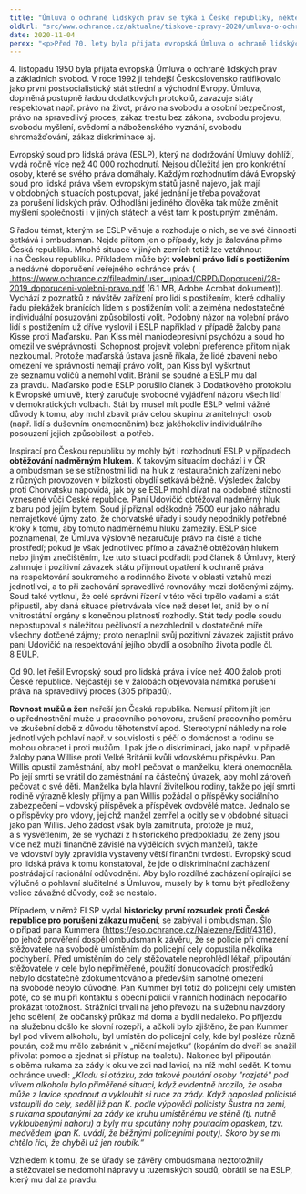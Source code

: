```yaml
---
title: "Úmluva o ochraně lidských práv se týká i České republiky, některá témata řeší i ombudsman"
oldUrl: "src/www.ochrance.cz/aktualne/tiskove-zpravy-2020/umluva-o-ochrane-lidskych-prav-se-tyka-i-ceske-republiky-nektera-temata-resi-i-ombuds"
date: 2020-11-04
perex: "<p>Před 70. lety byla přijata evropská Úmluva o ochraně lidských práv a základních svobod. S tématy souvisejícími se závazky států a s případy možného porušení Úmluvy se setkává i ombudsman.</p>"
---
```


<!-- imported from the old website -->

<p>4. listopadu 1950 byla přijata evropská Úmluva o ochraně lidských práv a základních svobod. V roce 1992 ji tehdejší Československo ratifikovalo jako první postsocialistický stát střední a východní Evropy. Úmluva, doplněná postupně řadou dodatkových protokolů, zavazuje státy respektovat např. právo na život, právo na svobodu a osobní bezpečnost, právo na spravedlivý proces, zákaz trestu bez zákona, svobodu projevu, svobodu myšlení, svědomí a náboženského vyznání, svobodu shromažďování, zákaz diskriminace aj. </p> <p>Evropský soud pro lidská práva (ESLP), který na dodržování Úmluvy dohlíží, vydá ročně více než 40 000 rozhodnutí. Nejsou důležitá jen pro konkrétní osoby, které se svého práva domáhaly. Každým rozhodnutím dává Evropský soud pro lidská práva všem evropským států jasně najevo, jak mají v obdobných situacích postupovat, jaké jednání je třeba považovat za porušení lidských práv. Odhodlání jediného člověka tak může změnit myšlení společnosti i v jiných státech a vést tam k postupným změnám. </p> <p>S řadou témat, kterým se ESLP věnuje a rozhoduje o nich, se ve své činnosti setkává i ombudsman. Nejde přitom jen o případy, kdy je žalována přímo Česká republika. Mnohé situace v jiných zemích totiž lze vztáhnout i na Českou republiku. Příkladem může být <b>volební právo lidí s postižením</b> a nedávné doporučení veřejného ochránce práv (<a title="Otevření do nového okna" href="https://www.ochrance.cz/fileadmin/user_upload/CRPD/Doporuceni/28-2019_doporuceni-volebni-pravo.pdf" target="_blank"><img alt="" src="https://www.ochrance.cz/typo3/ext/od_linkdesc/icons/pdf.gif" class="od_linkdesc_icon" /> https://www.ochrance.cz/fileadmin/user_upload/CRPD/Doporuceni/28-2019_doporuceni-volebni-pravo.pdf</a> (6.1 MB, Adobe Acrobat dokument)). Vychází z poznatků z návštěv zařízení pro lidi s postižením, které odhalily řadu překážek bránících lidem s postižením volit a zejména nedostatečné individuální posuzování způsobilosti volit. Podobný názor na volební právo lidí s postižením už dříve vyslovil i ESLP například v případě žaloby pana Kisse proti Maďarsku. Pan Kiss měl maniodepresivní psychózu a soud ho omezil ve svéprávnosti. Schopnost projevit volební preference přitom nijak nezkoumal. Protože maďarská ústava jasně říkala, že lidé zbaveni nebo omezení ve správnosti nemají právo volit, pan Kiss byl vyškrtnut ze seznamu voličů a nemohl volit. Bránil se soudně a ESLP mu dal za pravdu. Maďarsko podle ESLP porušilo článek 3 Dodatkového protokolu k Evropské úmluvě, který zaručuje svobodné vyjádření názoru všech lidí v demokratických volbách. Stát by musel mít podle ESLP velmi vážné důvody k tomu, aby mohl zbavit práv celou skupinu zranitelných osob (např. lidí s duševním onemocněním) bez jakéhokoliv individuálního posouzení jejich způsobilosti a potřeb. </p> <p>Inspirací pro Českou republiku by mohly být i rozhodnutí ESLP v případech <b>obtěžování nadměrným hlukem</b>. K takovým situacím dochází i v ČR a ombudsman se se stížnostmi lidí na hluk z restauračních zařízení nebo z různých provozoven v blízkosti obydlí setkává běžně. Výsledek žaloby proti Chorvatsku napovídá, jak by se ESLP mohl dívat na obdobné stížnosti vznesené vůči České republice. Paní Udovičić obtěžoval nadměrný hluk z baru pod jejím bytem. Soud jí přiznal odškodné 7500 eur jako náhradu nemajetkové újmy zato, že chorvatské úřady i soudy nepodnikly potřebné kroky k tomu, aby tomuto nadměrnému hluku zamezily. ESLP sice poznamenal, že Úmluva výslovně nezaručuje právo na čisté a tiché prostředí; pokud je však jednotlivec přímo a závažně obtěžován hlukem nebo jiným znečištěním, lze tuto situaci podřadit pod článek 8 Úmluvy, který zahrnuje i pozitivní závazek státu přijmout opatření k ochraně práva na respektování soukromého a rodinného života v oblasti vztahů mezi jednotlivci, a to při zachování spravedlivé rovnováhy mezi dotčenými zájmy. Soud také vytknul, že celé správní řízení v této věci trpělo vadami a stát připustil, aby daná situace přetrvávala více než deset let, aniž by o ní vnitrostátní orgány s konečnou platností rozhodly. Stát tedy podle soudu nepostupoval s náležitou pečlivostí a nezohlednil v dostatečné míře všechny dotčené zájmy; proto nenaplnil svůj pozitivní závazek zajistit právo paní Udovičić na respektování jejího obydlí a osobního života podle čl. 8 EÚLP.</p> <p>Od 90. let řešil Evropský soud pro lidská práva i více než 400 žalob proti České republice. Nejčastěji se v žalobách objevovala námitka porušení práva na spravedlivý proces (305 případů).</p> <p><b>Rovnost mužů a žen</b> neřeší jen Česká republika. Nemusí přitom jít jen o upřednostnění muže u pracovního pohovoru, zrušení pracovního poměru ve zkušební době z důvodu těhotenství apod. Stereotypní náhledy na role jednotlivých pohlaví např. v souvislosti s péčí o domácnost a rodinu se mohou obracet i proti mužům. I pak jde o diskriminaci, jako např. v případě žaloby pana Willise proti Velké Británii kvůli vdovskému příspěvku. Pan Willis opustil zaměstnání, aby mohl pečovat o manželku, která onemocněla. Po její smrti se vrátil do zaměstnání na částečný úvazek, aby mohl zároveň pečovat o své děti. Manželka byla hlavní živitelkou rodiny, takže po její smrti rodině výrazně klesly příjmy a pan Willis požádal o příspěvky sociálního zabezpečení – vdovský příspěvek a příspěvek ovdovělé matce. Jednalo se o příspěvky pro vdovy, jejichž manžel zemřel a ocitly se v obdobné situaci jako pan Willis. Jeho žádost však byla zamítnuta, protože je muž, a s vysvětlením, že se vychází z historického předpokladu, že ženy jsou více než muži finančně závislé na výdělcích svých manželů, takže ve vdovství byly zpravidla vystaveny větší finanční tvrdosti. Evropský soud pro lidská práva k tomu konstatoval, že jde o diskriminační zacházení postrádající racionální odůvodnění. Aby bylo rozdílné zacházení opírající se výlučně o pohlavní slučitelné s Úmluvou, musely by k tomu být předloženy velice závažné důvody, což se nestalo.</p> <p>Případem, v němž ELSP vydal <b>historicky první rozsudek proti České republice pro porušení zákazu mučení</b>, se zabýval i ombudsman. Šlo o případ pana Kummera (<a href="https://eso.ochrance.cz/Nalezene/Edit/4316" target="_blank">https://eso.ochrance.cz/Nalezene/Edit/4316</a>), po jehož prověření dospěl ombudsman k závěru, že se policie při omezení stěžovatele na svobodě umístěním do policejní cely dopustila několika pochybení. Před umístěním do cely stěžovatele neprohlédl lékař, připoutání stěžovatele v cele bylo nepřiměřené, použití donucovacích prostředků nebylo dostatečně zdokumentováno a především samotné omezení na svobodě nebylo důvodné. Pan Kummer byl totiž do policejní cely umístěn poté, co se mu při kontaktu s obecní policií v ranních hodinách nepodařilo prokázat totožnost. Strážníci trvali na jeho převozu na služebnu navzdory jeho sdělení, že občanský průkaz má doma a bydlí nedaleko. Po příjezdu na služebnu došlo ke slovní rozepři, a ačkoli bylo zjištěno, že pan Kummer byl pod vlivem alkoholu, byl umístěn do policejní cely, kde byl posléze různě poután, což mu mělo zabránit v „ničení majetku“ (kopáním do dveří se snažil přivolat pomoc a zjednat si přístup na toaletu). Nakonec byl připoután s oběma rukama za zády k oku ve zdi nad lavicí, na níž mohl sedět. K tomu ochránce uvedl:<i> „Kladu si otázku, zda takové poutání osoby &quot;rozjeté&quot; pod vlivem alkoholu bylo přiměřené situaci, když evidentně hrozilo, že osoba může z lavice spadnout a vykloubit si ruce za zády. Když naposled policisté vstoupili do cely, seděl již pan K. podle výpovědi policisty Šustra na zemi, s rukama spoutanými za zády ke kruhu umístěnému ve stěně (tj. nutně vykloubenými nahoru) a byly mu spoutány nohy poutacím opaskem, tzv. medvědem (pan K. uvádí, že běžnými policejními pouty). Skoro by se mi chtělo říci, že chyběl už jen roubík.“</i></p> Vzhledem k tomu, že se úřady se závěry ombudsmana neztotožnily a stěžovatel se nedomohl nápravy u tuzemských soudů, obrátil se na ESLP, který mu dal za pravdu.
